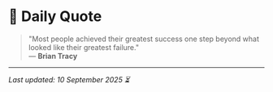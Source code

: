 # 📜 Daily Quote

> "Most people achieved their greatest success one step beyond what looked like their greatest failure."  
> — **Brian Tracy**

---

_Last updated: 10 September 2025 ⏳_
